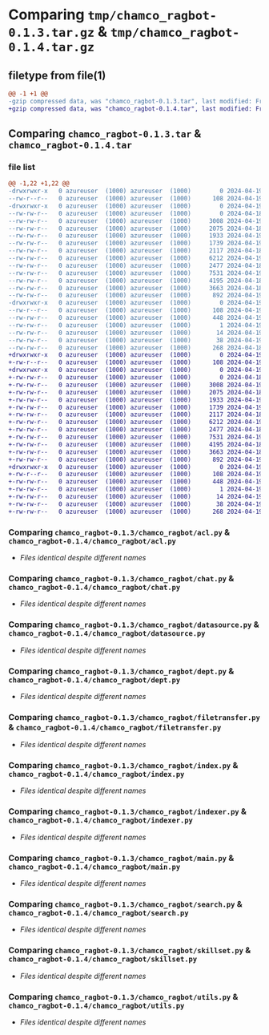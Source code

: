 # Comparing `tmp/chamco_ragbot-0.1.3.tar.gz` & `tmp/chamco_ragbot-0.1.4.tar.gz`

## filetype from file(1)

```diff
@@ -1 +1 @@
-gzip compressed data, was "chamco_ragbot-0.1.3.tar", last modified: Fri Apr 19 04:06:59 2024, max compression
+gzip compressed data, was "chamco_ragbot-0.1.4.tar", last modified: Fri Apr 19 04:35:59 2024, max compression
```

## Comparing `chamco_ragbot-0.1.3.tar` & `chamco_ragbot-0.1.4.tar`

### file list

```diff
@@ -1,22 +1,22 @@
-drwxrwxr-x   0 azureuser  (1000) azureuser  (1000)        0 2024-04-19 04:06:59.190686 chamco_ragbot-0.1.3/
--rw-r--r--   0 azureuser  (1000) azureuser  (1000)      108 2024-04-19 04:06:59.190686 chamco_ragbot-0.1.3/PKG-INFO
-drwxrwxr-x   0 azureuser  (1000) azureuser  (1000)        0 2024-04-19 04:06:59.190686 chamco_ragbot-0.1.3/chamco_ragbot/
--rw-rw-r--   0 azureuser  (1000) azureuser  (1000)        0 2024-04-18 14:27:21.000000 chamco_ragbot-0.1.3/chamco_ragbot/__init__.py
--rw-rw-r--   0 azureuser  (1000) azureuser  (1000)     3008 2024-04-19 02:14:39.000000 chamco_ragbot-0.1.3/chamco_ragbot/acl.py
--rw-rw-r--   0 azureuser  (1000) azureuser  (1000)     2075 2024-04-18 14:27:21.000000 chamco_ragbot-0.1.3/chamco_ragbot/chat.py
--rw-rw-r--   0 azureuser  (1000) azureuser  (1000)     1933 2024-04-19 03:12:20.000000 chamco_ragbot-0.1.3/chamco_ragbot/datasource.py
--rw-rw-r--   0 azureuser  (1000) azureuser  (1000)     1739 2024-04-19 03:45:28.000000 chamco_ragbot-0.1.3/chamco_ragbot/dept.py
--rw-rw-r--   0 azureuser  (1000) azureuser  (1000)     2117 2024-04-18 14:27:21.000000 chamco_ragbot-0.1.3/chamco_ragbot/filetransfer.py
--rw-rw-r--   0 azureuser  (1000) azureuser  (1000)     6212 2024-04-19 03:26:57.000000 chamco_ragbot-0.1.3/chamco_ragbot/index.py
--rw-rw-r--   0 azureuser  (1000) azureuser  (1000)     2477 2024-04-18 14:27:21.000000 chamco_ragbot-0.1.3/chamco_ragbot/indexer.py
--rw-rw-r--   0 azureuser  (1000) azureuser  (1000)     7531 2024-04-19 03:49:52.000000 chamco_ragbot-0.1.3/chamco_ragbot/main.py
--rw-rw-r--   0 azureuser  (1000) azureuser  (1000)     4195 2024-04-18 14:27:21.000000 chamco_ragbot-0.1.3/chamco_ragbot/search.py
--rw-rw-r--   0 azureuser  (1000) azureuser  (1000)     3663 2024-04-18 14:27:21.000000 chamco_ragbot-0.1.3/chamco_ragbot/skillset.py
--rw-rw-r--   0 azureuser  (1000) azureuser  (1000)      892 2024-04-19 03:28:31.000000 chamco_ragbot-0.1.3/chamco_ragbot/utils.py
-drwxrwxr-x   0 azureuser  (1000) azureuser  (1000)        0 2024-04-19 04:06:59.190686 chamco_ragbot-0.1.3/chamco_ragbot.egg-info/
--rw-r--r--   0 azureuser  (1000) azureuser  (1000)      108 2024-04-19 04:06:59.000000 chamco_ragbot-0.1.3/chamco_ragbot.egg-info/PKG-INFO
--rw-rw-r--   0 azureuser  (1000) azureuser  (1000)      448 2024-04-19 04:06:59.000000 chamco_ragbot-0.1.3/chamco_ragbot.egg-info/SOURCES.txt
--rw-rw-r--   0 azureuser  (1000) azureuser  (1000)        1 2024-04-19 04:06:59.000000 chamco_ragbot-0.1.3/chamco_ragbot.egg-info/dependency_links.txt
--rw-rw-r--   0 azureuser  (1000) azureuser  (1000)       14 2024-04-19 04:06:59.000000 chamco_ragbot-0.1.3/chamco_ragbot.egg-info/top_level.txt
--rw-rw-r--   0 azureuser  (1000) azureuser  (1000)       38 2024-04-19 04:06:59.190686 chamco_ragbot-0.1.3/setup.cfg
--rw-rw-r--   0 azureuser  (1000) azureuser  (1000)      268 2024-04-18 14:27:21.000000 chamco_ragbot-0.1.3/setup.py
+drwxrwxr-x   0 azureuser  (1000) azureuser  (1000)        0 2024-04-19 04:35:59.277279 chamco_ragbot-0.1.4/
+-rw-r--r--   0 azureuser  (1000) azureuser  (1000)      108 2024-04-19 04:35:59.277279 chamco_ragbot-0.1.4/PKG-INFO
+drwxrwxr-x   0 azureuser  (1000) azureuser  (1000)        0 2024-04-19 04:35:59.277279 chamco_ragbot-0.1.4/chamco_ragbot/
+-rw-rw-r--   0 azureuser  (1000) azureuser  (1000)        0 2024-04-18 14:27:21.000000 chamco_ragbot-0.1.4/chamco_ragbot/__init__.py
+-rw-rw-r--   0 azureuser  (1000) azureuser  (1000)     3008 2024-04-19 02:14:39.000000 chamco_ragbot-0.1.4/chamco_ragbot/acl.py
+-rw-rw-r--   0 azureuser  (1000) azureuser  (1000)     2075 2024-04-18 14:27:21.000000 chamco_ragbot-0.1.4/chamco_ragbot/chat.py
+-rw-rw-r--   0 azureuser  (1000) azureuser  (1000)     1933 2024-04-19 03:12:20.000000 chamco_ragbot-0.1.4/chamco_ragbot/datasource.py
+-rw-rw-r--   0 azureuser  (1000) azureuser  (1000)     1739 2024-04-19 03:45:28.000000 chamco_ragbot-0.1.4/chamco_ragbot/dept.py
+-rw-rw-r--   0 azureuser  (1000) azureuser  (1000)     2117 2024-04-18 14:27:21.000000 chamco_ragbot-0.1.4/chamco_ragbot/filetransfer.py
+-rw-rw-r--   0 azureuser  (1000) azureuser  (1000)     6212 2024-04-19 03:26:57.000000 chamco_ragbot-0.1.4/chamco_ragbot/index.py
+-rw-rw-r--   0 azureuser  (1000) azureuser  (1000)     2477 2024-04-18 14:27:21.000000 chamco_ragbot-0.1.4/chamco_ragbot/indexer.py
+-rw-rw-r--   0 azureuser  (1000) azureuser  (1000)     7531 2024-04-19 03:49:52.000000 chamco_ragbot-0.1.4/chamco_ragbot/main.py
+-rw-rw-r--   0 azureuser  (1000) azureuser  (1000)     4195 2024-04-18 14:27:21.000000 chamco_ragbot-0.1.4/chamco_ragbot/search.py
+-rw-rw-r--   0 azureuser  (1000) azureuser  (1000)     3663 2024-04-18 14:27:21.000000 chamco_ragbot-0.1.4/chamco_ragbot/skillset.py
+-rw-rw-r--   0 azureuser  (1000) azureuser  (1000)      892 2024-04-19 03:28:31.000000 chamco_ragbot-0.1.4/chamco_ragbot/utils.py
+drwxrwxr-x   0 azureuser  (1000) azureuser  (1000)        0 2024-04-19 04:35:59.277279 chamco_ragbot-0.1.4/chamco_ragbot.egg-info/
+-rw-r--r--   0 azureuser  (1000) azureuser  (1000)      108 2024-04-19 04:35:59.000000 chamco_ragbot-0.1.4/chamco_ragbot.egg-info/PKG-INFO
+-rw-rw-r--   0 azureuser  (1000) azureuser  (1000)      448 2024-04-19 04:35:59.000000 chamco_ragbot-0.1.4/chamco_ragbot.egg-info/SOURCES.txt
+-rw-rw-r--   0 azureuser  (1000) azureuser  (1000)        1 2024-04-19 04:35:59.000000 chamco_ragbot-0.1.4/chamco_ragbot.egg-info/dependency_links.txt
+-rw-rw-r--   0 azureuser  (1000) azureuser  (1000)       14 2024-04-19 04:35:59.000000 chamco_ragbot-0.1.4/chamco_ragbot.egg-info/top_level.txt
+-rw-rw-r--   0 azureuser  (1000) azureuser  (1000)       38 2024-04-19 04:35:59.277279 chamco_ragbot-0.1.4/setup.cfg
+-rw-rw-r--   0 azureuser  (1000) azureuser  (1000)      268 2024-04-19 04:34:45.000000 chamco_ragbot-0.1.4/setup.py
```

### Comparing `chamco_ragbot-0.1.3/chamco_ragbot/acl.py` & `chamco_ragbot-0.1.4/chamco_ragbot/acl.py`

 * *Files identical despite different names*

### Comparing `chamco_ragbot-0.1.3/chamco_ragbot/chat.py` & `chamco_ragbot-0.1.4/chamco_ragbot/chat.py`

 * *Files identical despite different names*

### Comparing `chamco_ragbot-0.1.3/chamco_ragbot/datasource.py` & `chamco_ragbot-0.1.4/chamco_ragbot/datasource.py`

 * *Files identical despite different names*

### Comparing `chamco_ragbot-0.1.3/chamco_ragbot/dept.py` & `chamco_ragbot-0.1.4/chamco_ragbot/dept.py`

 * *Files identical despite different names*

### Comparing `chamco_ragbot-0.1.3/chamco_ragbot/filetransfer.py` & `chamco_ragbot-0.1.4/chamco_ragbot/filetransfer.py`

 * *Files identical despite different names*

### Comparing `chamco_ragbot-0.1.3/chamco_ragbot/index.py` & `chamco_ragbot-0.1.4/chamco_ragbot/index.py`

 * *Files identical despite different names*

### Comparing `chamco_ragbot-0.1.3/chamco_ragbot/indexer.py` & `chamco_ragbot-0.1.4/chamco_ragbot/indexer.py`

 * *Files identical despite different names*

### Comparing `chamco_ragbot-0.1.3/chamco_ragbot/main.py` & `chamco_ragbot-0.1.4/chamco_ragbot/main.py`

 * *Files identical despite different names*

### Comparing `chamco_ragbot-0.1.3/chamco_ragbot/search.py` & `chamco_ragbot-0.1.4/chamco_ragbot/search.py`

 * *Files identical despite different names*

### Comparing `chamco_ragbot-0.1.3/chamco_ragbot/skillset.py` & `chamco_ragbot-0.1.4/chamco_ragbot/skillset.py`

 * *Files identical despite different names*

### Comparing `chamco_ragbot-0.1.3/chamco_ragbot/utils.py` & `chamco_ragbot-0.1.4/chamco_ragbot/utils.py`

 * *Files identical despite different names*

